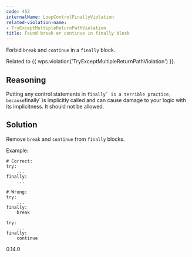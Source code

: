 ```yaml
---
code: 452
internalName: LoopControlFinallyViolation
related-violation-name:
- TryExceptMultipleReturnPathViolation
title: Found break or continue in finally block
---
```


Forbid `break` and `continue` in a `finally` block.

Related to {{ wps.violation('TryExceptMultipleReturnPathViolation') }}.

## Reasoning
Putting any control statements in ``finally` is a terrible practice,
because``finally\` is implicitly called and can cause damage to your
logic with its implicitness. It should not be allowed.

## Solution
Remove `break` and `continue` from `finally` blocks.

Example:

    # Correct:
    try:
        ...
    finally:
        ...
    
    # Wrong:
    try:
        ...
    finally:
        break
    
    try:
        ...
    finally:
        continue

<div class="versionadded">

0.14.0

</div>